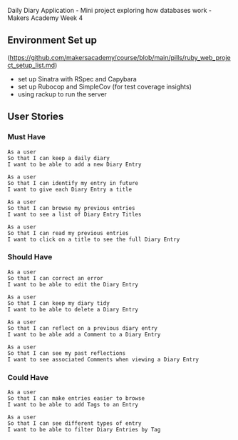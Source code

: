 
Daily Diary Application - Mini project exploring how databases work - Makers Academy Week 4

## Environment Set up
(https://github.com/makersacademy/course/blob/main/pills/ruby_web_project_setup_list.md)
 - set up Sinatra with RSpec and Capybara
 - set up Rubocop and SimpleCov (for test coverage insights)
 - using rackup to run the server


## User Stories

### Must Have

```
As a user
So that I can keep a daily diary
I want to be able to add a new Diary Entry
```

```
As a user
So that I can identify my entry in future
I want to give each Diary Entry a title
```

```
As a user
So that I can browse my previous entries
I want to see a list of Diary Entry Titles
```

```
As a user
So that I can read my previous entries
I want to click on a title to see the full Diary Entry
```

### Should Have

```
As a user
So that I can correct an error
I want to be able to edit the Diary Entry
```

```
As a user
So that I can keep my diary tidy
I want to be able to delete a Diary Entry
```

```
As a user
So that I can reflect on a previous diary entry
I want to be able add a Comment to a Diary Entry
```

```
As a user
So that I can see my past reflections
I want to see associated Comments when viewing a Diary Entry
```

### Could Have

```
As a user
So that I can make entries easier to browse
I want to be able to add Tags to an Entry
```

```
As a user
So that I can see different types of entry
I want to be able to filter Diary Entries by Tag
```
